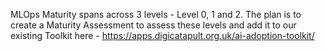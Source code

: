 MLOps Maturity spans across 3 levels - Level 0, 1 and 2.
The plan is to create a Maturity Assessment to assess these levels and add it to our existing Toolkit here - https://apps.digicatapult.org.uk/ai-adoption-toolkit/
